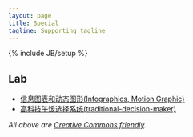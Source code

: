 ```yaml
---
layout: page
title: Special
tagline: Supporting tagline
---
```

{% include JB/setup %}

<h2>Lab</h2>
<ul class="posts">
    <li><a href="http://www.bennychia.com/mg/index.html" target="_blank">信息图表和动态图形(Infographics, Motion Graphic)</a></li>
    <li><a href="http://www.bennychia.com/traditional-decision-maker" target="_blank">高科技午饭选择系统(traditional-decision-maker)</a></li>
</ul>

*All above are [Creative Commons friendly](http://creativecommons.org/licenses/by/3.0).*